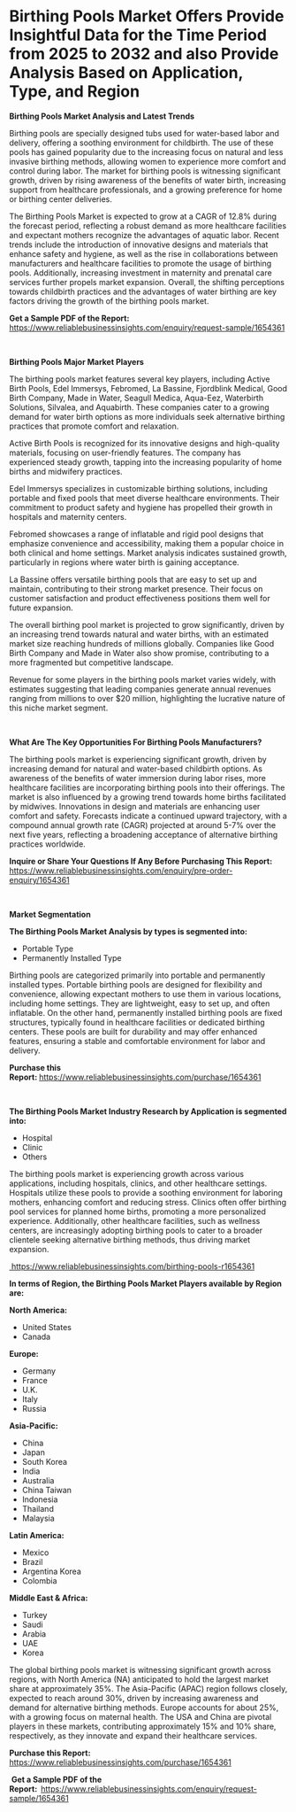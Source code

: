 <p><h1>Birthing Pools Market Offers Provide Insightful Data for the Time Period from 2025 to 2032 and also Provide Analysis Based on Application, Type, and Region</h1></p><p><strong>Birthing Pools Market Analysis and Latest Trends</strong></p>
<p><p>Birthing pools are specially designed tubs used for water-based labor and delivery, offering a soothing environment for childbirth. The use of these pools has gained popularity due to the increasing focus on natural and less invasive birthing methods, allowing women to experience more comfort and control during labor. The market for birthing pools is witnessing significant growth, driven by rising awareness of the benefits of water birth, increasing support from healthcare professionals, and a growing preference for home or birthing center deliveries.</p><p>The Birthing Pools Market is expected to grow at a CAGR of 12.8% during the forecast period, reflecting a robust demand as more healthcare facilities and expectant mothers recognize the advantages of aquatic labor. Recent trends include the introduction of innovative designs and materials that enhance safety and hygiene, as well as the rise in collaborations between manufacturers and healthcare facilities to promote the usage of birthing pools. Additionally, increasing investment in maternity and prenatal care services further propels market expansion. Overall, the shifting perceptions towards childbirth practices and the advantages of water birthing are key factors driving the growth of the birthing pools market.</p></p>
<p><strong>Get a Sample PDF of the Report:&nbsp;</strong> <a href="https://www.reliablebusinessinsights.com/enquiry/request-sample/1654361?utm_campaign=3197&utm_medium=2&utm_source=Github&utm_content=ia&utm_term=13042025&utm_id=birthing-pools">https://www.reliablebusinessinsights.com/enquiry/request-sample/1654361</a></p>
<p>&nbsp;</p>
<p><strong>Birthing Pools Major Market Players</strong></p>
<p><p>The birthing pools market features several key players, including Active Birth Pools, Edel Immersys, Febromed, La Bassine, Fjordblink Medical, Good Birth Company, Made in Water, Seagull Medica, Aqua-Eez, Waterbirth Solutions, Silvalea, and Aquabirth. These companies cater to a growing demand for water birth options as more individuals seek alternative birthing practices that promote comfort and relaxation.</p><p>Active Birth Pools is recognized for its innovative designs and high-quality materials, focusing on user-friendly features. The company has experienced steady growth, tapping into the increasing popularity of home births and midwifery practices.</p><p>Edel Immersys specializes in customizable birthing solutions, including portable and fixed pools that meet diverse healthcare environments. Their commitment to product safety and hygiene has propelled their growth in hospitals and maternity centers.</p><p>Febromed showcases a range of inflatable and rigid pool designs that emphasize convenience and accessibility, making them a popular choice in both clinical and home settings. Market analysis indicates sustained growth, particularly in regions where water birth is gaining acceptance.</p><p>La Bassine offers versatile birthing pools that are easy to set up and maintain, contributing to their strong market presence. Their focus on customer satisfaction and product effectiveness positions them well for future expansion.</p><p>The overall birthing pool market is projected to grow significantly, driven by an increasing trend towards natural and water births, with an estimated market size reaching hundreds of millions globally. Companies like Good Birth Company and Made in Water also show promise, contributing to a more fragmented but competitive landscape.</p><p>Revenue for some players in the birthing pools market varies widely, with estimates suggesting that leading companies generate annual revenues ranging from millions to over $20 million, highlighting the lucrative nature of this niche market segment.</p></p>
<p>&nbsp;</p>
<p><strong>What Are The Key Opportunities For Birthing Pools Manufacturers?</strong></p>
<p><p>The birthing pools market is experiencing significant growth, driven by increasing demand for natural and water-based childbirth options. As awareness of the benefits of water immersion during labor rises, more healthcare facilities are incorporating birthing pools into their offerings. The market is also influenced by a growing trend towards home births facilitated by midwives. Innovations in design and materials are enhancing user comfort and safety. Forecasts indicate a continued upward trajectory, with a compound annual growth rate (CAGR) projected at around 5-7% over the next five years, reflecting a broadening acceptance of alternative birthing practices worldwide.</p></p>
<p><strong>Inquire or Share Your Questions If Any Before Purchasing This Report:</strong> <a href="https://www.reliablebusinessinsights.com/enquiry/pre-order-enquiry/1654361?utm_campaign=3197&utm_medium=2&utm_source=Github&utm_content=ia&utm_term=13042025&utm_id=birthing-pools">https://www.reliablebusinessinsights.com/enquiry/pre-order-enquiry/1654361</a></p>
<p>&nbsp;</p>
<p><strong>Market Segmentation</strong></p>
<p><strong>The Birthing Pools Market Analysis by types is segmented into:</strong></p>
<p><ul><li>Portable Type</li><li>Permanently Installed Type</li></ul></p>
<p><p>Birthing pools are categorized primarily into portable and permanently installed types. Portable birthing pools are designed for flexibility and convenience, allowing expectant mothers to use them in various locations, including home settings. They are lightweight, easy to set up, and often inflatable. On the other hand, permanently installed birthing pools are fixed structures, typically found in healthcare facilities or dedicated birthing centers. These pools are built for durability and may offer enhanced features, ensuring a stable and comfortable environment for labor and delivery.</p></p>
<p><strong>Purchase this Report:&nbsp;</strong><a href="https://www.reliablebusinessinsights.com/purchase/1654361?utm_campaign=3197&utm_medium=2&utm_source=Github&utm_content=ia&utm_term=13042025&utm_id=birthing-pools">https://www.reliablebusinessinsights.com/purchase/1654361</a></p>
<p>&nbsp;</p>
<p><strong>The Birthing Pools Market Industry Research by Application is segmented into:</strong></p>
<p><ul><li>Hospital</li><li>Clinic</li><li>Others</li></ul></p>
<p><p>The birthing pools market is experiencing growth across various applications, including hospitals, clinics, and other healthcare settings. Hospitals utilize these pools to provide a soothing environment for laboring mothers, enhancing comfort and reducing stress. Clinics often offer birthing pool services for planned home births, promoting a more personalized experience. Additionally, other healthcare facilities, such as wellness centers, are increasingly adopting birthing pools to cater to a broader clientele seeking alternative birthing methods, thus driving market expansion.</p></p>
<p><a href="https://www.reliablebusinessinsights.com/birthing-pools-r1654361?utm_campaign=3197&utm_medium=2&utm_source=Github&utm_content=ia&utm_term=13042025&utm_id=birthing-pools">&nbsp;https://www.reliablebusinessinsights.com/birthing-pools-r1654361</a></p>
<p><strong>In terms of Region, the Birthing Pools Market Players available by Region are:</strong></p>
<p>
    <p> <strong> North America: </strong>
        <ul>
            <li>United States</li>
            <li>Canada</li>
        </ul>
        </p> 
    <p> <strong> Europe: </strong>
        <ul>
            <li>Germany</li>
            <li>France</li>
            <li>U.K.</li>
            <li>Italy</li>
            <li>Russia</li>
        </ul>
        </p> 
    <p> <strong> Asia-Pacific: </strong>
        <ul>
            <li>China</li>
            <li>Japan</li>
            <li>South Korea</li>
            <li>India</li>
            <li>Australia</li>
            <li>China Taiwan</li>
            <li>Indonesia</li>
            <li>Thailand</li>
            <li>Malaysia</li>
        </ul>
        </p> 
    <p> <strong> Latin America: </strong>
        <ul>
            <li>Mexico</li>
            <li>Brazil</li>
            <li>Argentina Korea</li>
            <li>Colombia</li>
        </ul>
        </p> 
    <p> <strong> Middle East & Africa: </strong>
        <ul>
            <li>Turkey</li>
            <li>Saudi</li>
            <li>Arabia</li>
            <li>UAE</li>
            <li>Korea</li>
        </ul>
    </p>
    </p>
<p><p>The global birthing pools market is witnessing significant growth across regions, with North America (NA) anticipated to hold the largest market share at approximately 35%. The Asia-Pacific (APAC) region follows closely, expected to reach around 30%, driven by increasing awareness and demand for alternative birthing methods. Europe accounts for about 25%, with a growing focus on maternal health. The USA and China are pivotal players in these markets, contributing approximately 15% and 10% share, respectively, as they innovate and expand their healthcare services.</p></p>
<p><strong>Purchase this Report: </strong><a href="https://www.reliablebusinessinsights.com/purchase/1654361?utm_campaign=3197&utm_medium=2&utm_source=Github&utm_content=ia&utm_term=13042025&utm_id=birthing-pools">https://www.reliablebusinessinsights.com/purchase/1654361</a></p>
<p>&nbsp;<strong>Get a Sample PDF of the Report:&nbsp;&nbsp;</strong><a href="https://www.reliablebusinessinsights.com/enquiry/request-sample/1654361?utm_campaign=3197&utm_medium=2&utm_source=Github&utm_content=ia&utm_term=13042025&utm_id=birthing-pools">https://www.reliablebusinessinsights.com/enquiry/request-sample/1654361</a></p>
<p><strong></strong></p>
<p><p></p><p></p><p></p></p>